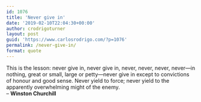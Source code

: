 ```yaml
---
id: 1076
title: 'Never give in'
date: '2019-02-10T22:04:30+00:00'
author: crodrigoturner
layout: post
guid: 'https://www.carlosrodrigo.com/?p=1076'
permalink: /never-give-in/
format: quote
---
```


This is the lesson: never give in, never give in, never, never, never, never—in nothing, great or small, large or petty—never give in except to convictions of honour and good sense. Never yield to force; never yield to the apparently overwhelming might of the enemy.  
– **Winston Churchill**